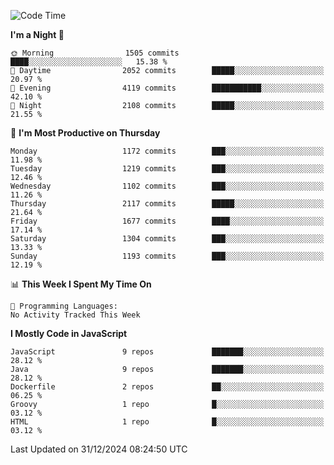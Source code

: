 <!--START_SECTION:waka-->
![Code Time](http://img.shields.io/badge/Code%20Time-1%2C333%20hrs%2038%20mins-blue)

**I'm a Night 🦉** 

```text
🌞 Morning                1505 commits        ████░░░░░░░░░░░░░░░░░░░░░   15.38 % 
🌆 Daytime                2052 commits        █████░░░░░░░░░░░░░░░░░░░░   20.97 % 
🌃 Evening                4119 commits        ███████████░░░░░░░░░░░░░░   42.10 % 
🌙 Night                  2108 commits        █████░░░░░░░░░░░░░░░░░░░░   21.55 % 
```
📅 **I'm Most Productive on Thursday** 

```text
Monday                   1172 commits        ███░░░░░░░░░░░░░░░░░░░░░░   11.98 % 
Tuesday                  1219 commits        ███░░░░░░░░░░░░░░░░░░░░░░   12.46 % 
Wednesday                1102 commits        ███░░░░░░░░░░░░░░░░░░░░░░   11.26 % 
Thursday                 2117 commits        █████░░░░░░░░░░░░░░░░░░░░   21.64 % 
Friday                   1677 commits        ████░░░░░░░░░░░░░░░░░░░░░   17.14 % 
Saturday                 1304 commits        ███░░░░░░░░░░░░░░░░░░░░░░   13.33 % 
Sunday                   1193 commits        ███░░░░░░░░░░░░░░░░░░░░░░   12.19 % 
```


📊 **This Week I Spent My Time On** 

```text
💬 Programming Languages: 
No Activity Tracked This Week
```

**I Mostly Code in JavaScript** 

```text
JavaScript               9 repos             ███████░░░░░░░░░░░░░░░░░░   28.12 % 
Java                     9 repos             ███████░░░░░░░░░░░░░░░░░░   28.12 % 
Dockerfile               2 repos             ██░░░░░░░░░░░░░░░░░░░░░░░   06.25 % 
Groovy                   1 repo              █░░░░░░░░░░░░░░░░░░░░░░░░   03.12 % 
HTML                     1 repo              █░░░░░░░░░░░░░░░░░░░░░░░░   03.12 % 
```




 Last Updated on 31/12/2024 08:24:50 UTC
<!--END_SECTION:waka-->
